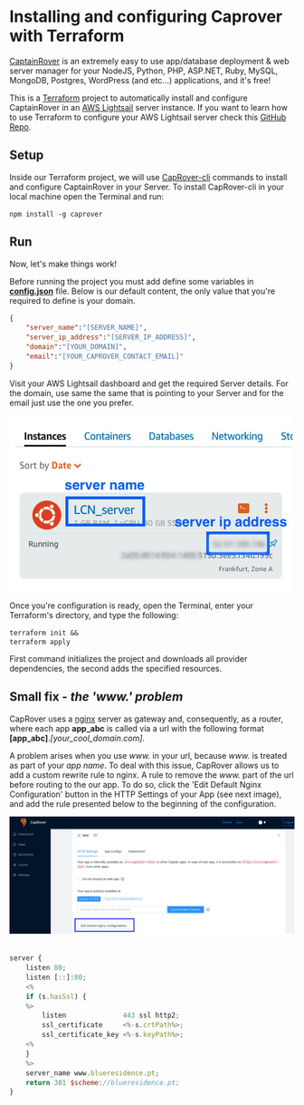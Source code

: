 # Installing and configuring Caprover with Terraform

[CaptainRover](https://caprover.com/) is an extremely easy to use app/database deployment & web server manager for your NodeJS, Python, PHP, ASP.NET, Ruby, MySQL, MongoDB, Postgres, WordPress (and etc...) applications, and it's free!

This is a [Terraform](https://registry.terraform.io) project to automatically install and configure CaptainRover in an [AWS Lightsail](https://aws.amazon.com/lightsail/) server instance. If you want to learn how to use Terraform to configure your AWS Lightsail server check this [GitHub Repo](https://github.com/lcnstudenthousingporto/infrastructure_terraform).

## Setup

Inside our Terraform project, we will use [CapRover-cli](https://github.com/caprover/caprover-cli) commands to install and configure CaptainRover in your Server. To install CapRover-cli in your local machine open the Terminal and run:

```shell
npm install -g caprover
```

## Run

Now, let's make things work!

Before running the project you must add define some variables in [**config.json**](config.json) file. Below is our default content, the only value that you're required to define is your domain.

```json
{
    "server_name":"[SERVER_NAME]",
    "server_ip_address":"[SERVER_IP_ADDRESS]",
    "domain":"[YOUR_DOMAIN]",
    "email":"[YOUR_CAPROVER_CONTACT_EMAIL]"
}
```

Visit your AWS Lightsail dashboard and get the required Server details. For the domain, use same the same that is pointing to your Server and for the email just use the one you prefer.

![Users panel](Images/LighstailServer.jpg)

Once you're configuration is ready, open the Terminal, enter your Terraform's directory, and type the following:

```shell
terraform init && 
terraform apply
```

First command initializes the project and downloads all provider dependencies, the second adds the specified resources.

## Small fix - *the 'www.' problem*

CapRover uses a [nginx](https://www.nginx.com/) server as gateway and, consequently, as a router, where each app **app_abc** is called via a url with the following format **[app_abc]**.*[your_cool_domain.com]*.

A problem arises when you use *www.* in your url, because *www.* is treated as part of your *app name*. To deal with this issue, CapRover allows us to add a custom rewrite rule to nginx. A rule to remove the *www.* part of the url before routing to the our app. To do so, click the 'Edit Default Nginx Configuration' button in the HTTP Settings of your App (see next image), and add the rule presented below to the beginning of the configuration.

![Users panel](Images/EditNginx.jpg)

```javascript

server {
    listen 80;
    listen [::]:80;
    <%
    if (s.hasSsl) {
    %>
        listen              443 ssl http2;
        ssl_certificate     <%-s.crtPath%>;
        ssl_certificate_key <%-s.keyPath%>;
    <%
    }
    %>
    server_name www.blueresidence.pt;
    return 301 $scheme://blueresidence.pt;
}

```
